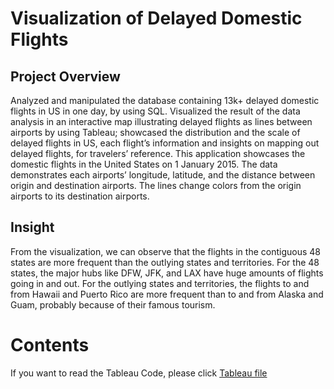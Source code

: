 # Visualization of Delayed Domestic Flights
## Project Overview
Analyzed and manipulated the database containing 13k+ delayed domestic flights in US in one day, by using SQL. Visualized the result of the data analysis in an interactive map illustrating delayed flights as lines between airports by using Tableau; showcased the distribution and the scale of delayed flights in US, each flight’s information and insights on mapping out delayed flights, for travelers’ reference. This application showcases the domestic flights in the United States on 1 January 2015. The data demonstrates each airports’ longitude, latitude, and the distance between origin and destination airports. The lines change colors from the origin airports to its destination airports. 

## Insight
From the visualization, we can observe that the flights in the
contiguous 48 states are more frequent than the outlying states and territories. For the 48
states, the major hubs like DFW, JFK, and LAX have huge amounts of flights going in and out.
For the outlying states and territories, the flights to and from Hawaii and Puerto Rico are more
frequent than to and from Alaska and Guam, probably because of their famous tourism.

# Contents
If you want to read the Tableau Code, please click [Tableau file](https://github.com/charliezcr/Visulazation-Delayed-Flight/blob/master/20150101USflights.twb)
